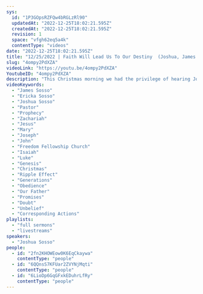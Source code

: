 ```yaml
---
sys:
  id: "1P3GOpsRZFQw4bRGLzRl90"
  updatedAt: "2022-12-25T18:02:21.595Z"
  createdAt: "2022-12-25T18:02:21.595Z"
  revision: 1
  space: "vfgh62eq5a4k"
  contentType: "videos"
date: "2022-12-25T18:02:21.595Z"
title: "12/25/2022 | Faith Will Lead Us To Our Destiny  (Joshua, James & Ericka Sosso)"
slug: "4ompy2PdXZA"
videoLink: "https://youtu.be/4ompy2PdXZA"
YoutubeID: "4ompy2PdXZA"
description: "This Christmas morning we had the privilege of hearing Joshua, James and Ericka, each gave examples of faith as well as disbelief in the scriptures. Zachariah was given a prophecy from God through the angel Gabriel, but Zachariah's disbelief caused the angel Gabriel to make him mute. Sometimes it is better to keep silent, so that words of doubt would not spread through the air around you causing others to be pulled down. Mary was given the good news of being gifted with our Savior and instead of doubting she rejoiced in the Lord. Her actions corresponded with the news she was given. Our Father has a small requirement of us and that is to believe and obey Him, take His words and take action yourself. There will be times much like in the bible where prophecy was spoken but did not come to pass until generations down the line. The obedience of those who followed instructions created a ripple effect for all of us, much like how our obedience now will effect those after us. Lets us all take hold of God's promises to us, take action, and bring Heaven down to those to come. Merry Christmas Everyone. This sermon was delivered at Freedom Fellowship Church International on December 25, 2022.    \n"
videoKeywords:
  - "James Sosso"
  - "Ericka Sosso"
  - "Joshua Sosso"
  - "Pastor"
  - "Prophecy"
  - "Zachariah"
  - "Jesus"
  - "Mary"
  - "Joseph"
  - "John"
  - "Freedom Fellowship Church"
  - "Isaiah"
  - "Luke"
  - "Genesis"
  - "Christmas"
  - "Ripple Effect"
  - "Generations"
  - "Obedience"
  - "Our Father"
  - "Promises"
  - "Doubt"
  - "Unbelief"
  - "Corresponding Actions"
playlists:
  - "full sermons"
  - "livestreams"
speakers:
  - "Joshua Sosso"
people:
  - id: "2fn2KHOWEow0K6EqCkaywa"
    contentType: "people"
  - id: "6QQnsS7KFUar2ZVYNjMqti"
    contentType: "people"
  - id: "6LioDp6GqGFxkEDuhrLfRy"
    contentType: "people"
---
```

